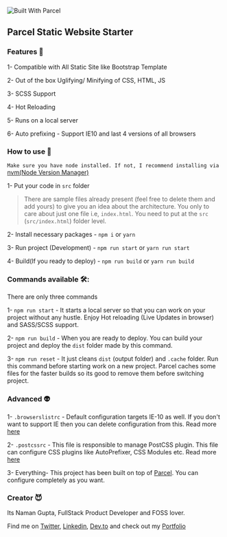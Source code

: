 ![Built With Parcel](https://img.shields.io/badge/Built%20With-Parcel-yellow?style=for-the-badge)

## Parcel Static Website Starter

### Features 🚀

1- Compatible with All Static Site like Bootstrap Template

2- Out of the box Uglifying/ Minifying of CSS, HTML, JS

3- SCSS Support

4- Hot Reloading

5- Runs on a local server

6- Auto prefixing - Support IE10 and last 4 versions of all browsers

### How to use 🧐

`Make sure you have node installed. If not, I recommend installing via` [nvm(Node Version Manager)](https://github.com/nvm-sh/nvm)

1- Put your code in `src` folder

> There are sample files already present (feel free to delete them and add yours) to give you an idea about the architecture. You only to care about just one file i.e, `index.html`. You need to put at the `src` (`src/index.html`) folder level.

2- Install necessary packages - `npm i` or `yarn`

3- Run project (Development) - `npm run start` or `yarn run start`

4- Build(If you ready to deploy) - `npm run build` or `yarn run build`

### Commands available 🛠:

There are only three commands

1- `npm run start` - It starts a local server so that you can work on your project without any hustle. Enjoy Hot reloading (Live Updates in browser) and SASS/SCSS support.

2- `npm run build` - When you are ready to deploy. You can build your project and deploy the `dist` folder made by this command.

3- `npm run reset` - It just cleans `dist` (output folder) and `.cache` folder. Run this command before starting work on a new project. Parcel caches some files for the faster builds so its good to remove them before switching project.

### Advanced 👽

1- `.browserslistrc` - Default configuration targets IE-10 as well. If you don't want to support IE then you can delete configuration from this. Read more [here](https://github.com/browserslist/browserslist#browserslist-)

2- `.postcssrc` - This file is responsible to manage PostCSS plugin. This file can configure CSS plugins like AutoPrefixer, CSS Modules etc. Read more [here](https://parceljs.org/css.html#postcss)

3- Everything- This project has been built on top of [Parcel](https://parceljs.org). You can configure completely as you want.

### Creator 😈

Its Naman Gupta, FullStack Product Developer and FOSS lover.

Find me on [Twitter](https://twitter.com/InsaneNaman), [Linkedin](https://linkedin.com/in/InsaneNaman), [Dev.to](https://dev.to/InsaneNaman) and check out my [Portfolio](https://insanenaman.com)

